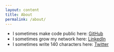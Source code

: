 ```yaml
---
layout: content
title: About
permalink: /about/
---
```


- I sometimes make code public here: [GitHub]()
- I sometimes grow my network here: [LinkedIn]()
- I sometimes write 140 characters here: [Twitter]()
